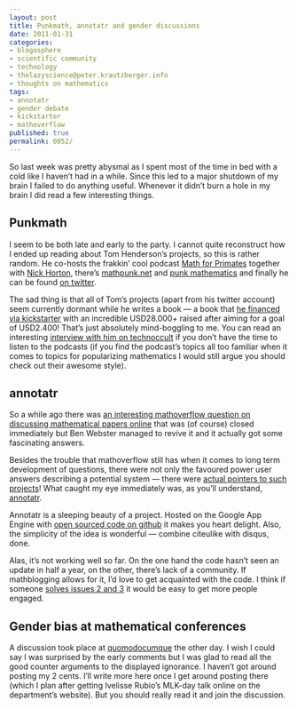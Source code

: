 ```yaml
---
layout: post
title: Punkmath, annotatr and gender discussions
date: 2011-01-31
categories:
- blogosphere
- scientific community
- technology
- thelazyscience@peter.krautzberger.info
- thoughts on mathematics
tags:
- annotatr
- gender debate
- kickstarter
- mathoverflow
published: true
permalink: 0052/
---
```


So last week was pretty abysmal as I spent most of the time in bed with a cold like I haven’t had in a while. Since this led to a major shutdown of my brain I failed to do anything useful. Whenever it didn’t burn a hole in my brain I did read a few interesting things.

## Punkmath

I seem to be both late and early to the party. I cannot quite reconstruct how I ended up reading about Tom Henderson’s projects, so this is rather random. He co-hosts the frakkin’ cool podcast [Math for Primates](http://www.mathforprimates.com/) together with [Nick Horton](http://www.sapiengames.com/), there’s [mathpunk.net](http://www.mathpunk.net/) and [punk mathematics](http://punkmathematics.com/) and finally he can be found [on twitter](http://twitter.com/mathpunk).

The sad thing is that all of Tom’s projects (apart from his twitter account) seem currently dormant while he writes a book — a book that [he financed via kickstarter](http://www.kickstarter.com/projects/1541803748/punk-mathematics) with an incredible USD28.000+ raised after aiming for a goal of USD2.400! That’s just absolutely mind-boggling to me. You can read an interesting [interview with him on technoccult](http://technoccult.net/archives/2010/02/25/the-punk-rock-philosophy-of-mathematics-technoccult-interviews-tom-henderson/) if you don’t have the time to listen to the podcasts (if you find the podcast’s topics all too familiar when it comes to topics for popularizing mathematics I would still argue you should check out their awesome style).

## annotatr

So a while ago there was [an interesting mathoverflow question on discussing mathematical papers online](http://mathoverflow.net/questions/51056/are-there-any-good-websites-for-hosting-discussions-of-mathematical-papers) that was (of course) closed immediately but Ben Webster managed to revive it and it actually got some fascinating answers.

Besides the trouble that mathoverflow still has when it comes to long term development of questions, there were not only the favoured power user answers describing a potential system — there were [actual pointers to such projects](http://www.quora.com/What-are-some-websites-where-one-can-post-commentary-and-reviews-of-academic-papers)! What caught my eye immediately was, as you’ll understand, [annotatr](http://annotatr.appspot.com/).

Annotatr is a sleeping beauty of a project. Hosted on the Google App Engine with [open sourced code on github](https://github.com/mreid/annotatr) it makes you heart delight. Also, the simplicity of the idea is wonderful — combine citeulike with disqus, done.

Alas, it’s not working well so far. On the one hand the code hasn’t seen an update in half a year, on the other, there’s lack of a community. If mathblogging allows for it, I’d love to get acquainted with the code. I think if someone [solves issues 2 and 3](https://github.com/mreid/annotatr/issues) it would be easy to get more people engaged.

## Gender bias at mathematical conferences

A discussion took place at [quomodocumque](http://quomodocumque.wordpress.com/2011/01/26/gendered-conference-campaign/) the other day. I wish I could say I was surprised by the early comments but I was glad to read all the good counter arguments to the displayed ignorance. I haven’t got around posting my 2 cents. I’ll write more here once I get around posting there (which I plan after getting Ivelisse Rubio’s <span class="caps">MLK</span>-day talk online on the department’s website). But you should really read it and join the discussion.
